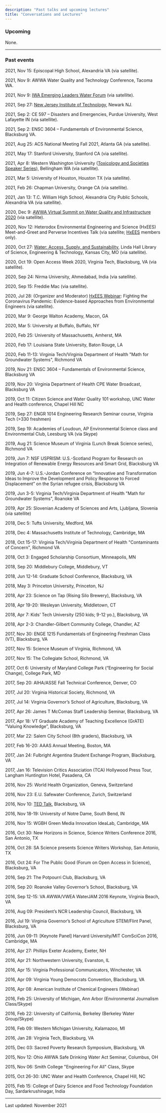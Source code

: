 ```yaml
---
description: "Past talks and upcoming lectures"
title: "Conversations and Lectures"
---
```


### Upcoming

None.

------

### Past events

2021, Nov 15: Episcopal High School, Alexandria VA (via satellite).

2021, Nov 9: AWWA Water Quality and Technology Conference, Tacoma WA.

2021, Nov 9: [IWA Emerging Leaders Water Forum](https://iwa-network.org/events/1st-virtual-ewl-forum-2021/) (via satellite).

2021, Sep 27: [New Jersey Institute of Technology](https://twitter.com/LuciaRodFreire/status/1442595152304820229), Newark NJ.

2021, Sep 2: CE 597 – Disasters and Emergencies, Purdue University, West Lafayette IN (via satellite).

2021, Sep 2: ENSC 3604 – Fundamentals of Environmental Science, Blacksburg VA.

2021, Aug 25: ACS National Meeting Fall 2021, Atlanta GA (via satellite).

2021, May 17: Stanford University, Stanford CA (via satellite).

2021, Apr 8: Western Washington University ([Toxicology and Societies Speaker Series](https://alumni.wwu.edu/event/were-there-excess-fetal-deaths-flint-water-crisis)), Bellingham WA (via satellite).

2021, Mar 5: University of Houston, Houston TX (via satellite).

2021, Feb 26: Chapman University, Orange CA (via satellite).

2021, Jan 13: T.C. William High School, Alexandria City Public Schools, Alexandria VA (via satellite).

2020, Dec 9: [AWWA Virtual Summit on Water Quality and Infrastructure 2020](https://www.awwa.org/Events-Education/AWWA-Virtual-Summits/Water-Quality-Infrastructure-Summit#11223589-program) (via satellite).

2020, Nov 12: Heterodox Environmental Engineering and Science (HxEES) Meet-and-Greet and Perverse Incentives Talk (via satellite; [HxEES](https://heterodoxacademy.org/hxcommunities/) members only).

2020, Oct 27: [Water: Access, Supply, and Sustainability](https://www.lindahall.org/event/water-access-supply-and-sustainability/), Linda Hall Library of Science, Engineering & Technology, Kansas City, MO (via satellite).

2020, Oct 19: Open Access Week 2020, Virginia Tech, Blacksburg, VA (via satellite).

2020, Sep 24: Nirma University, Ahmedabad, India (via satellite).

2020, Sep 15: Freddie Mac (via satellite).

2020, Jul 28: (Organizer and Moderator) [HxEES Webinar](https://www.youtube.com/watch?v=ORFvtGF6YTY): Fighting the Coronavirus Pandemic: Evidence-based Approaches from Environmental Engineers (via satellite).

2020, Mar 9: George Walton Academy, Macon, GA

2020, Mar 5: University at Buffalo, Buffalo, NY

2020, Feb 25: University of Massachusetts, Amherst, MA

2020, Feb 17: Louisiana State University, Baton Rouge, LA

2020, Feb 11-13: Virginia Tech/Virginia Department of Health "Math for Groundwater Systems", Richmond VA

2019, Nov 21: ENSC 3604 – Fundamentals of Environmental Science, Blacksburg VA

2019, Nov 20: Virginia Department of Health CPE Water Broadcast, Blacksburg VA

2019, Oct 11: Citizen Science and Water Quality 101 workshop, UNC Water and Health conference, Chapel Hill NC

2019, Sep 27: ENGR 1014 Engineering Research Seminar course, Virginia Tech (>330 freshmen)

2019, Sep 19: Academies of Loudoun, AP Environmental Science class and Environmental Club, Leesburg VA (via Skype)

2019, Aug 21: Science Museum of Virginia (Lunch Break Science series), Richmond VA

2019, Jun 7: NSF USPRISM: U.S.-Scotland Program for Research on Integration of Renewable Energy Resources and Smart Grid, Blacksburg VA

2019, Jun 4-7: U.S.-Jordan Conference on “Innovative and Transformation Ideas to Improve the Development and Policy Response to Forced Displacement” on the Syrian refugee crisis, Blacksburg VA

2019, Jun 3-5: Virginia Tech/Virginia Department of Health "Math for Groundwater Systems", Roanoke VA

2019, Apr 25: Slovenian Academy of Sciences and Arts, Ljubljana, Slovenia (via satellite)

2018, Dec 5: Tufts University, Medford, MA

2018, Dec 4: Massachusetts Institute of Technology, Cambridge, MA

2018, Oct 15-17: Virginia Tech/Virginia Department of Health "Contaminants of Concern", Richmond VA

2018, Oct 3: Engaged Scholarship Consortium, Minneapolis, MN

2018, Sep 20: Middlebury College, Middlebury, VT

2018, Jun 12-14: Graduate School Conference, Blacksburg, VA

2018, May 3: Princeton University, Princeton, NJ

2018, Apr 23: Science on Tap (Rising Silo Brewery), Blacksburg, VA

2018, Apr 19-20: Wesleyan University, Middletown, CT

2018, Apr 7: Kids’ Tech University (250 kids; 9-12 yo.), Blacksburg, VA

2018, Apr 2-3: Chandler-Gilbert Community College, Chandler, AZ

2017, Nov 30: ENGE 1215 Fundamentals of Engineering Freshman Class (VT), Blacksburg, VA

2017, Nov 15: Science Museum of Virginia, Richmond, VA

2017, Nov 15: The Collegiate School, Richmond, VA

2017, Oct 6: University of Maryland College Park (“Engineering for Social Change), College Park, MD

2017, Sep 20: AIHA/ASSE Fall Technical Conference, Denver, CO

2017, Jul 20: Virginia Historical Society, Richmond, VA

2017, Jul 14: Virginia Governor’s School of Agriculture, Blacksburg, VA

2017, Apr 26: James T McComas Staff Leadership Seminar, Blacksburg, VA

2017, Apr 18: VT Graduate Academy of Teaching Excellence (GrATE) “Valuing Knowledge”, Blacksburg, VA

2017, Mar 22: Salem City School (8th graders), Blacksburg, VA

2017, Feb 16-20: AAAS Annual Meeting, Boston, MA

2017, Jan 24: Fulbright Argentina Student Exchange Program, Blacksburg, VA

2017, Jan 16: Television Critics Association (TCA) Hollywood Press Tour, Langham Huntington Hotel, Pasadena, CA

2016, Nov 25: World Health Organization, Geneva, Switzerland

2016, Nov 23: E.U. Safewater Conference, Zurich, Switzerland

2016, Nov 10: [TED Talk](https://www.ted.com/talks/siddhartha_roy_science_in_service_to_the_public_good), Blacksburg, VA

2016, Nov 18-19: University of Notre Dame, South Bend, IN

2016, Nov 15: WGBH Green Media Innovation IdeaLab, Cambridge, MA

2016, Oct 30: New Horizons in Science, Science Writers Conference 2016, San Antonio, TX

2016, Oct 28: SA Science presents Science Writers Workshop, San Antonio, TX

2016, Oct 24: For The Public Good (Forum on Open Access in Science), Blacksburg, VA

2016, Sep 21: The Potpourri Club, Blacksburg, VA

2016, Sep 20: Roanoke Valley Governor’s School, Blacksburg, VA

2016, Sep 12-15: VA AWWA/VWEA WaterJAM 2016 Keynote, Virginia Beach, VA

2016, Aug 09: President’s NCR Leadership Council, Blacksburg, VA

2016, Jul 19: Virginia Governor’s School of Agriculture STEM/Flint Panel, Blacksburg, VA

2016, Jun 09-11: [Keynote Panel] Harvard University/MIT ComSciCon 2016, Cambridge, MA

2016, Apr 27: Phillips Exeter Academy, Exeter, NH

2016, Apr 21: Northwestern University, Evanston, IL

2016, Apr 15: Virginia Professional Communicators, Winchester, VA

2016, Apr 09: Virginia Young Democrats Convention, Blacksburg, VA

2016, Apr 08: American Institute of Chemical Engineers (Webinar)

2016, Feb 25: University of Michigan, Ann Arbor (Environmental Journalism Class/Skype)

2016, Feb 22: University of California, Berkeley (Berkeley Water Group/Skype)

2016, Feb 09: Western Michigan University, Kalamazoo, MI

2016, Jan 28: Virginia Tech, Blacksburg, VA

2015, Dec 03: Sacred Poverty Research Symposium, Blacksburg, VA

2015, Nov 12: Ohio AWWA Safe Drinking Water Act Seminar, Columbus, OH

2015, Nov 06: Smith College "Engineering For All" Class, Skype

2015, Oct 26-30: UNC Water and Health Conference, Chapel Hill, NC

2015, Feb 15: College of Dairy Science and Food Technology Foundation Day, Sardarkrushinagar, India

------

Last updated: November 2021
